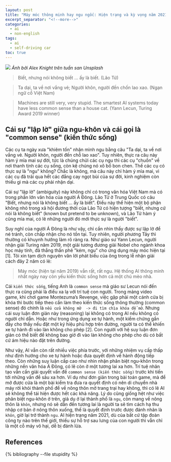 ```yaml
---
layout: post
title: "Máy móc thông minh hay ngu ngốc: Hiện trạng và kỳ vọng năm 2021"
excerpt_separator: "<!--more-->"
categories:
  - ai
  - non-english
tags:
  - ai
  - self-driving car
toc: true
---
```


![](https://images.takeshape.io/fd194db7-7b25-4b5a-8cc7-da7f31fab475/dev/506ce9ea-6dd8-4f26-a38d-1699371ea39a/alex-knight-199368-unsplash.jpg?auto=compress%2Cformat&crop=faces&fit=crop&fm=jpg&h=1600&q=70&w=2400)
_Ảnh bởi Alex Knight trên tuần san Unsplash_

> Biết, nhưng nói không biết ... ấy là biết. (Lão Tử)

> Ta dại, ta về nơi vắng vẻ;
> Người khôn, người đến chốn lao xao. (Ngạn ngữ cổ Việt Nam)

> Machines are still very, very stupid. The smartest AI systems today have less common sense than a house cat.
> (Yann Lecun, Turing Award 2019 winner)
<!--more-->

## Cái sự "lập lờ" giữa ngu-khôn và cái gọi là "common sense" (kiến thức sống)

Các cụ ta ngày xưa "khiêm tốn" nhận mình ngu bằng câu "Ta dại, ta về nơi vắng vẻ. Người khôn, người đến chỗ lao xao".
Tuy nhiên, thực ra câu này hàm ý mỉa mai sự đời, tức là chúng chửi các cụ ngu thì các cụ "chuồn" về nơi thanh tịnh các cụ sống, còn kệ chúng nó xô bồ bon chen.
Thế các cụ có thực sự là "ngu" không?
Chắc là không, mà câu này chỉ hàm ý mỉa mai, vì các cụ đã trải qua hết các đắng cay ngọt bùi của sự đời, kinh nghiệm còn thiếu gì mà các cụ phải nhận dại.

Cái sự "lập lờ" (ambiguity) này không chỉ có trong văn hóa Việt Nam mà có trong phần lớn văn hóa của người Á Đông.
Lão Tử ở Trung Quốc có câu "Biết, nhưng nói là không biết ... ấy là biết".
Điều này thể hiện một bộ phận không nhỏ trong xã hội đương thời của Lão Tử có hiện tượng "biết, nhưng cứ nói là không biết" (known but pretend to be unknown), và Lão Tử hàm ý cũng mỉa mai, có lẽ những người đó mới thực sự là người "biết".

Suy nghĩ của người Á Đông là như vậy, chỉ cần nhìn thấy được sự lập lờ để né tránh, còn chấp nhận cho nó tồn tại.
Tuy nhiên, người phương Tây thì thường có khuynh hướng làm rõ ràng ra.
Như giáo sư Yann Lecun, người nhận giải Turing năm 2019, một giải tương đương giải Nobel cho ngành khoa học máy tính, đã thẳng thắn phê "kém, ngu" cho ứng dụng máy móc hiện tại [1].
Tôi xin tạm dịch nguyên văn lời phát biểu của ông trong lễ nhận giải cách đây 2 năm có lẻ:

> Máy móc (hiện tại năm 2019) vẫn rất, rất ngu. Hệ thống AI thông minh nhất ngày nay còn yếu kiến thức sống hơn cả một chú mèo nhà.

Cái `kiến thức sống`, tiếng Anh là `common sense` mà giáo sư Lecun nói đến thực ra cũng phải là điều xa lạ với trí tuệ con người.
Trong mảng video game, khi chơi game Montezuma’s Revenge, việc gặp phải một cánh cửa bị khóa thì bước tiếp theo cần làm theo kiến thức sống thông thường (common sense) đó chính là `nếu cửa không mở  -> đi tìm chìa khóa để mở`.
Nhưng cái suy luận đơn giản này (reasoning) lại không có trong AI nếu không có người chỉ dẫn.
Hoặc như trong ứng dụng xe tự hành, một kiểm chứng gần đây cho thấy nếu đặt một ký hiệu phù hợp trên đường, người ta có thể khiến xe tự hành đi vào làn không cho phép [2].
Con người với hệ suy luận đơn giản có thể biết để không bao giờ đi vào làn không cho phép cho dù có bất cứ ám hiệu nào đặt trên đường.

Như vậy, AI vẫn còn rất nhiều việc phía trước, với những nhiệm vụ cấp thấp như định hướng cho xe tự hành hoặc đưa quyết định về hành động tiếp theo.
Còn những suy luận cấp cao như nhìn nhận phân biệt ngu-khôn trong những nền văn hóa Á Đông, có lẽ còn ở một tương lai xa hơn.
Trí tuệ nhân tạo vẫn cần giải quyết vấn đề `common sense (kiến thức sống)` trước khi tiến tới những vấn đề sâu xa hơn.
Ví dụ như đơn giản trong bài toán game, mà để mở được cửa là một bài kiểm tra đưa ra quyết định có nên di chuyển nhà máy rời khỏi thành phố để về nông thôn mở trang trại hay không, thì có lẽ AI sẽ không thể tái hiện được hết các khả năng.
Lý do cũng giống hệt như việc phân biệt ngu-khôn ở trên, giả dụ ở lại thành phố là `ngu`, còn mang về nông thôn là `khôn`, nhưng nó sẽ dẫn đến tương lai là người ta sẽ tìm cách hạ thu nhập cơ bản ở nông thôn xuống, thế là quyết định trước được đánh nhãn là `khôn`, giờ lại trở thành `ngu`.
AI hiện trạng năm 2021, dù của bất cứ tập đoàn công ty nào trên thế giới, thiếu sự hỗ trợ sau lưng của con người thì vẫn chỉ là một cỗ máy vô hại, dễ bị đánh lừa.

## References

{% bibliography --file stupidity %}